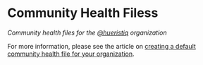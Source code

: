 # Community Health Filess

*Community health files for the [@hueristiq](https://github.com/hueristiq-research) organization*

For more information, please see the article on [creating a default community health file for your organization](https://help.github.com/en/articles/creating-a-default-community-health-file-for-your-organization).
